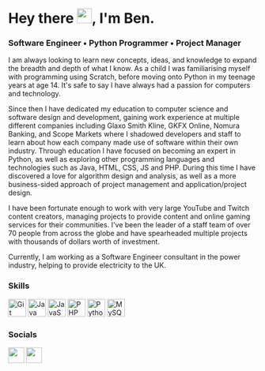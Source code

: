 # Hey there <img src="https://user-images.githubusercontent.com/18350557/176309783-0785949b-9127-417c-8b55-ab5a4333674e.gif" width="30" height="30">, I'm Ben.

### Software Engineer • Python Programmer • Project Manager

I am always looking to learn new concepts, ideas, and knowledge to expand the breadth and depth of what I know. As a child I was familiarising myself with programming using Scratch, before moving onto Python in my teenage years at age 14. It's safe to say I have always had a passion for computers and technology. 

Since then I have dedicated my education to computer science and software design and development, gaining work experience at multiple different companies including Glaxo Smith Kline, GKFX Online, Nomura Banking, and Scope Markets where I shadowed developers and staff to learn about how each company made use of software within their own industry. Through education I have focused on becoming an expert in Python, as well as exploring other programming languages and technologies such as Java, HTML, CSS, JS and PHP. During this time I have discovered a love for algorithm design and analysis, as well as a more business-sided approach of project management and application/project design. 

I have been fortunate enough to work with very large YouTube and Twitch content creators, managing projects to provide content and online gaming services for their communities. I've been the leader of a staff team of over 70 people from across the globe and have spearheaded multiple projects with thousands of dollars worth of investment.

Currently, I am working as a Software Engineer consultant in the power industry, helping to provide electricity to the UK.

### Skills 
<p align="left">
<a href="https://git-scm.com/" target="_blank" rel="noreferrer"><img src="https://raw.githubusercontent.com/danielcranney/readme-generator/main/public/icons/skills/git-colored.svg" width="36" height="36" alt="Git" /></a>
<a href="https://www.oracle.com/java/" target="_blank" rel="noreferrer"><img src="https://raw.githubusercontent.com/danielcranney/readme-generator/main/public/icons/skills/java-colored.svg" width="36" height="36" alt="Java" /></a>
<a href="https://developer.mozilla.org/en-US/docs/Web/JavaScript" target="_blank" rel="noreferrer"><img src="https://raw.githubusercontent.com/danielcranney/readme-generator/main/public/icons/skills/javascript-colored.svg" width="36" height="36" alt="JavaScript" /></a>
<a href="https://www.php.net/" target="_blank" rel="noreferrer"><img src="https://raw.githubusercontent.com/danielcranney/readme-generator/main/public/icons/skills/php-colored.svg" width="36" height="36" alt="PHP" /></a>
<a href="https://www.python.org/" target="_blank" rel="noreferrer"><img src="https://raw.githubusercontent.com/danielcranney/readme-generator/main/public/icons/skills/python-colored.svg" width="36" height="36" alt="Python" /></a>
<a href="https://www.mysql.com/" target="_blank" rel="noreferrer"><img src="https://raw.githubusercontent.com/danielcranney/readme-generator/main/public/icons/skills/mysql-colored.svg" width="36" height="36" alt="MySQL" /></a>
</p>

### Socials
<p align="left">
<a href="https://www.github.com/benfinnett" target="_blank" rel="noreferrer"><img src="https://raw.githubusercontent.com/danielcranney/readme-generator/main/public/icons/socials/github.svg" width="32" height="32" /></a>
<a href="https://www.linkedin.com/in/benfinnett" target="_blank" rel="noreferrer"><img src="https://raw.githubusercontent.com/danielcranney/readme-generator/main/public/icons/socials/linkedin.svg" width="32" height="32" /></a></p>
